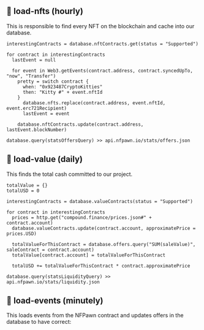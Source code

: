 ## :runner: load-nfts (hourly)

This is responsible to find every NFT on the blockchain and cache into our database.

```pseudocode
interestingContracts = database.nftContracts.get(status = "Supported")

for contract in interestingContracts
  lastEvent = null
  
  for event in Web3.getEvents(contract.address, contract.syncedUpTo, "now", "Transfer")
    pretty = switch contract {
      when: "0x923487CryptoKitties"
      then: "Kitty #" + event.nftId
    }
	  database.nfts.replace(contract.address, event.nftId, event.erc721Recipient)
	  lastEvent = event
	  
	database.nftContracts.update(contract.address, lastEvent.blockNumber)
	
database.query(statsOffersQuery) >> api.nfpawn.io/stats/offers.json
```



## :runner: load-value (daily)

This finds the total cash committed to our project.

```pseudocode
totalValue = {}
totalUSD = 0

interestingContracts = database.valueContracts(status = "Supported")

for contract in interestingContracts
  prices = http.get("compound.finance/prices.json#" + contract.account)
  database.valueContracts.update(contract.account, approximatePrice = prices.USD)
  
  totalValueForThisContract = database.offers.query("SUM(saleValue)", saleContract = contract.account)
  totalValue[contract.account] = totalValueForThisContract

  totalUSD += totalValueForThisContract * contract.approximatePrice
  
database.query(statsLiquidityQuery) >> api.nfpawn.io/stats/liquidity.json
```

## :runner: load-events (minutely)

This loads events from the NFPawn contract and updates offers in the database to have correct: